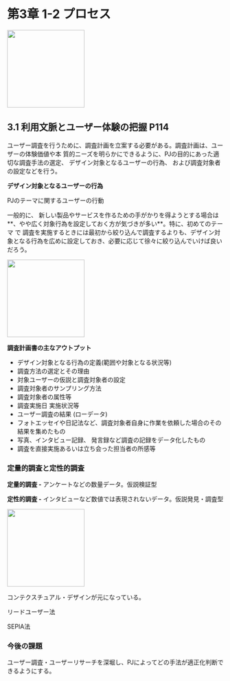 # 第3章  1-2 プロセス

<img src="https://user-images.githubusercontent.com/67790604/183443897-3640b24f-6fe7-4767-92c9-96fbf6b7925c.jpeg" width="180">

## 3.1 利用文脈とユーザー体験の把握 P114

ユーザー調査を行うために、調査計画を立案する必要がある。調査計画は、ユーザーの体験価値や本 質的ニーズを明らかにできるように、PJの目的にあった適切な調査手法の選定、 デザイン対象となるユーザーの行為、 および調査対象者の設定などを行う。

**デザイン対象となるユーザーの行為**

PJのテーマに関するユーザーの行動

 一般的に、 新しい製品やサービスを作るための手がかりを得ようとする場合は**、やや広く対象行為を設定しておく方が気づきが多い**。特に、初めてのテーマ で 調査を実施するときには最初から絞り込んで調査するよりも、デザイン対象となる行為を広めに設定しておき、必要に応じて徐々に絞り込んでいけば良いだろう。

<img src="https://user-images.githubusercontent.com/67790604/183443863-4653d8d6-9993-4987-91a4-1e0d25bb2ada.jpeg" width="180">

**調査計画書の主なアウトプット**

- デザイン対象となる行為の定義(範囲や対象となる状況等)
- 調査方法の選定とその理由
- 対象ユーザーの仮説と調査対象者の設定
- 調査対象者のサンプリング方法
- 調査対象者の属性等
- 調査実施日 実施状況等
- ユーザー調査の結果 (ローデータ)
- フォトエッセイや日記法など、調査対象者自身に作業を依頼した場合のその結果を集めたもの
- 写真、インタビュー記録、 発言録など調査の記録をデータ化したもの
- 調査を直接実施あるいは立ち会った担当者の所感等

### **定量的調査と定性的調査**

**定量的調査 -** アンケートなどの数量データ。仮説検証型

**定性的調査 -** インタビューなど数値では表現されないデータ。仮説発見・調査型

<img src="https://user-images.githubusercontent.com/67790604/183443919-6b0f2f8c-01d5-4e3b-8340-f7ee8932dc50.jpeg" width="180">

コンテクスチュアル・デザインが元になっている。

リードユーザー法

SEPIA法

### 今後の課題

ユーザー調査・ユーザーリサーチを深堀し、PJによってどの手法が適正化判断できるようにする。
